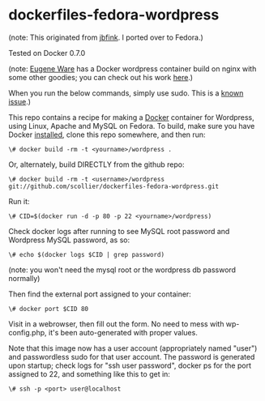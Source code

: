 dockerfiles-fedora-wordpress
========================

(note: This originated from [jbfink](https://github.com/jbfink). I ported over to Fedora.)

Tested on Docker 0.7.0

(note: [Eugene Ware](http://github.com/eugeneware) has a Docker wordpress container build on nginx with some other goodies; you can check out his work [here](http://github.com/eugeneware/docker-wordpress-nginx).)

When you run the below commands, simply use sudo. This is a [known issue](https://twitter.com/docker/status/366040073793323008).)

This repo contains a recipe for making a [Docker](http://docker.io) container for Wordpress, using Linux, Apache and MySQL on Fedora. 
To build, make sure you have Docker [installed](http://www.docker.io/gettingstarted/), clone this repo somewhere, and then run:
```
\# docker build -rm -t <yourname>/wordpress .
```

Or, alternately, build DIRECTLY from the github repo:
```
\# docker build -rm -t <username>/wordpress git://github.com/scollier/dockerfiles-fedora-wordpress.git
```

Run it:
```
\# CID=$(docker run -d -p 80 -p 22 <yourname>/wordpress)
```

Check docker logs after running to see MySQL root password and Wordpress MySQL password, as so:
```
\# echo $(docker logs $CID | grep password)
```

(note: you won't need the mysql root or the wordpress db password normally)

Then find the external port assigned to your container:
```
\# docker port $CID 80 
```

Visit in a webrowser, then fill out the form. No need to mess with wp-config.php, it's been auto-generated with proper values. 


Note that this image now has a user account (appropriately named "user") and passwordless sudo for that user account. The password is generated upon startup; check logs for "ssh user password", docker ps for the port assigned to 22, and something like this to get in: 
```
\# ssh -p <port> user@localhost
```


